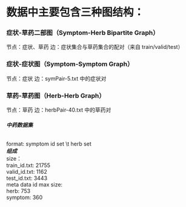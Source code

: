 # 数据中主要包含三种图结构：

### 症状-草药二部图（Symptom-Herb Bipartite Graph）
节点：症状、草药
边：症状集合与草药集合的配对（来自 train/valid/test）
### 症状-症状图（Symptom-Symptom Graph）
节点：症状
边：symPair-5.txt 中的症状对
### 草药-草药图（Herb-Herb Graph）
节点：草药
边：herbPair-40.txt 中的草药对

###### **中药数据集**
format: symptom id set \t herb set
<br>_**组成**_
<br>size：
<br>train_id.txt: 21755
<br>valid_id.txt: 1162
<br>test_id.txt: 3443
<br> meta data id max size:
<br>herb: 753
<br>symptom: 360